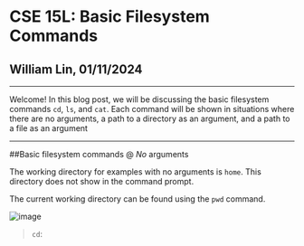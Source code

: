 # CSE 15L: Basic Filesystem Commands
## William Lin, 01/11/2024
---

Welcome! In this blog post, we will be discussing the basic filesystem commands `cd`, `ls`, and `cat`. Each command will be shown in situations where there are no arguments, a path to a directory as an argument, and a path to a file as an argument

---
##Basic filesystem commands @ *No* arguments

The working directory for examples with no arguments is `home`. This directory does not show in the command prompt. 

The current working directory can be found using the `pwd` command.

![image](https://github.com/williamlinplayzlegitpiano/15Llabreportone/assets/55766910/9019e21b-8f86-4620-b524-a8e37f85ce5a)


>`cd`:

  


